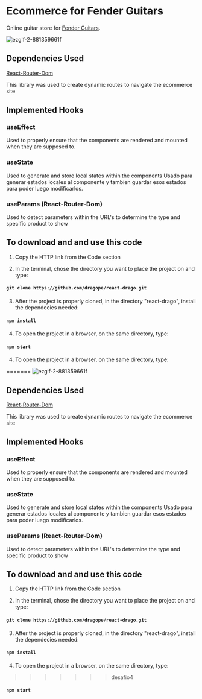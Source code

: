 # Ecommerce for Fender Guitars

Online guitar store for [Fender Guitars](https://www.fender.com).

![ezgif-2-881359661f](https://user-images.githubusercontent.com/83094706/146400180-b3da7119-8cb5-471b-841d-79fa79f7adeb.gif)

## Dependencies Used

[React-Router-Dom](https://v5.reactrouter.com/web/guides/quick-start)

This library was used to create dynamic routes to navigate the ecommerce site

## Implemented Hooks 

### useEffect
Used to properly ensure that the components are rendered and mounted when they are supposed to.

### useState
Used to generate and store local states within the components
Usado para generar estados locales al componente y tambien guardar esos estados para poder luego modificarlos.


### useParams (React-Router-Dom)
Used to detect parameters within the URL's to determine the type and specific product to show

## To download and and use this code

1. Copy the HTTP link from the Code section

2. In the terminal, chose the directory you want to place the project on and type:

#### `git clone https://github.com/dragope/react-drago.git`

3. After the project is properly cloned, in the directory "react-drago", install the dependecies needed:

#### `npm install`

4. To open the project in a browser, on the same directory, type:

#### `npm start`

4. To open the project in a browser, on the same directory, type:

=======
![ezgif-2-881359661f](https://user-images.githubusercontent.com/83094706/146400180-b3da7119-8cb5-471b-841d-79fa79f7adeb.gif)

## Dependencies Used

[React-Router-Dom](https://v5.reactrouter.com/web/guides/quick-start)

This library was used to create dynamic routes to navigate the ecommerce site

## Implemented Hooks 

### useEffect
Used to properly ensure that the components are rendered and mounted when they are supposed to.

### useState
Used to generate and store local states within the components
Usado para generar estados locales al componente y tambien guardar esos estados para poder luego modificarlos.


### useParams (React-Router-Dom)
Used to detect parameters within the URL's to determine the type and specific product to show

## To download and and use this code

1. Copy the HTTP link from the Code section

2. In the terminal, chose the directory you want to place the project on and type:

#### `git clone https://github.com/dragope/react-drago.git`

3. After the project is properly cloned, in the directory "react-drago", install the dependecies needed:

#### `npm install`

4. To open the project in a browser, on the same directory, type:

>>>>>>> desafio4
#### `npm start`
